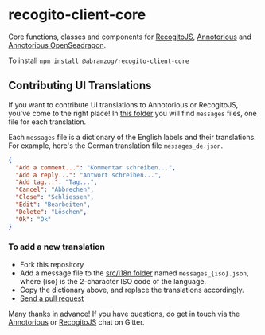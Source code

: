 # recogito-client-core

Core functions, classes and components for [RecogitoJS](https://github.com/recogito/recogito-js), 
[Annotorious](https://github.com/recogito/annotorious) and [Annotorious OpenSeadragon](https://github.com/recogito/annotorious-openseadragon).

To install `npm install @abramzog/recogito-client-core`

## Contributing UI Translations

If you want to contribute UI translations to Annotorious or RecogitoJS, you've come to the right place!
In [this folder](https://github.com/recogito/recogito-client-core/tree/main/src/i18n) 
you will find `messages` files, one file for each translation. 

Each `messages` file is a dictionary of the English labels and their translations. For example, 
here's the German translation file `messages_de.json`.

```json
{
  "Add a comment...": "Kommentar schreiben...",
  "Add a reply...": "Antwort schreiben...",
  "Add tag...": "Tag...",
  "Cancel": "Abbrechen",
  "Close": "Schliessen",
  "Edit": "Bearbeiten",
  "Delete": "Löschen",
  "Ok": "Ok"
}
``` 

### To add a new translation

- Fork this repository
- Add a message file to the [src/i18n folder](https://github.com/recogito/recogito-client-core/tree/main/src/i18n) 
  named `messages_{iso}.json`, where {iso} is the 2-character ISO code of the language.
- Copy the dictionary above, and replace the translations accordingly.
- [Send a pull request](https://www.freecodecamp.org/news/how-to-make-your-first-pull-request-on-github-3/)

Many thanks in advance! If you have questions, do get in touch via the [Annotorious](https://gitter.im/recogito/annotorious) or 
[RecogitoJS](https://gitter.im/recogito/recogito-js) chat on Gitter. 


